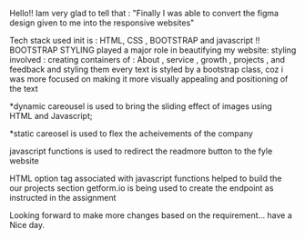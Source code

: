 Hello!!  Iam very glad to tell that : 
"Finally I was able to convert the figma design given to me into the responsive websites"

Tech stack used init  is : 
HTML, CSS , BOOTSTRAP and javascript !! 
BOOTSTRAP STYLING played a major role in beautifying my website: 
styling involved : 
creating containers of : About , service , growth , projects , and feedback and styling them
every text is styled by a bootstrap class, coz i was more focused on making it more visually appealing and positioning  of the text 

*dynamic careousel is used to bring the sliding effect of images using HTML and Javascript; 

*static careosel is used to flex the acheivements of the company 

javascript functions  is used to redirect the readmore button to the fyle website 

HTML option tag associated with javascript functions helped to build the our projects section 
getform.io is being used to create the endpoint as instructed in the assignment 

 Looking forward to make more changes based on the requirement... have a Nice day. 
